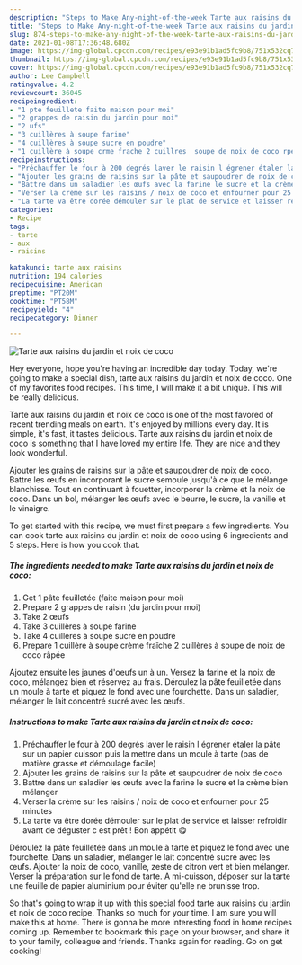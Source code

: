```yaml
---
description: "Steps to Make Any-night-of-the-week Tarte aux raisins du jardin et noix de coco"
title: "Steps to Make Any-night-of-the-week Tarte aux raisins du jardin et noix de coco"
slug: 874-steps-to-make-any-night-of-the-week-tarte-aux-raisins-du-jardin-et-noix-de-coco
date: 2021-01-08T17:36:48.680Z
image: https://img-global.cpcdn.com/recipes/e93e91b1ad5fc9b8/751x532cq70/tarte-aux-raisins-du-jardin-et-noix-de-coco-photo-principale-de-la-recette.jpg
thumbnail: https://img-global.cpcdn.com/recipes/e93e91b1ad5fc9b8/751x532cq70/tarte-aux-raisins-du-jardin-et-noix-de-coco-photo-principale-de-la-recette.jpg
cover: https://img-global.cpcdn.com/recipes/e93e91b1ad5fc9b8/751x532cq70/tarte-aux-raisins-du-jardin-et-noix-de-coco-photo-principale-de-la-recette.jpg
author: Lee Campbell
ratingvalue: 4.2
reviewcount: 36045
recipeingredient:
- "1 pte feuillete faite maison pour moi"
- "2 grappes de raisin du jardin pour moi"
- "2 ufs"
- "3 cuillères à soupe farine"
- "4 cuillères à soupe sucre en poudre"
- "1 cuillère à soupe crme frache 2 cuillres  soupe de noix de coco rpe"
recipeinstructions:
- "Préchauffer le four à 200 degrés laver le raisin l égrener étaler la pâte sur un papier cuisson puis la mettre dans un moule à tarte (pas de matière grasse et démoulage facile)"
- "Ajouter les grains de raisins sur la pâte et saupoudrer de noix de coco"
- "Battre dans un saladier les œufs avec la farine le sucre et la crème bien mélanger"
- "Verser la crème sur les raisins / noix de coco et enfourner pour 25 minutes"
- "La tarte va être dorée démouler sur le plat de service et laisser refroidir avant de déguster c est prêt ! Bon appétit 😋"
categories:
- Recipe
tags:
- tarte
- aux
- raisins

katakunci: tarte aux raisins 
nutrition: 194 calories
recipecuisine: American
preptime: "PT20M"
cooktime: "PT58M"
recipeyield: "4"
recipecategory: Dinner

---
```



![Tarte aux raisins du jardin et noix de coco](https://img-global.cpcdn.com/recipes/e93e91b1ad5fc9b8/751x532cq70/tarte-aux-raisins-du-jardin-et-noix-de-coco-photo-principale-de-la-recette.jpg)

Hey everyone, hope you're having an incredible day today. Today, we're going to make a special dish, tarte aux raisins du jardin et noix de coco. One of my favorites food recipes. This time, I will make it a bit unique. This will be really delicious.

Tarte aux raisins du jardin et noix de coco is one of the most favored of recent trending meals on earth. It's enjoyed by millions every day. It is simple, it's fast, it tastes delicious. Tarte aux raisins du jardin et noix de coco is something that I have loved my entire life. They are nice and they look wonderful.

Ajouter les grains de raisins sur la pâte et saupoudrer de noix de coco. Battre les œufs en incorporant le sucre semoule jusqu&#39;à ce que le mélange blanchisse. Tout en continuant à fouetter, incorporer la crème et la noix de coco. Dans un bol, mélanger les œufs avec le beurre, le sucre, la vanille et le vinaigre.


To get started with this recipe, we must first prepare a few ingredients. You can cook tarte aux raisins du jardin et noix de coco using 6 ingredients and 5 steps. Here is how you cook that.

<!--inarticleads1-->

##### The ingredients needed to make Tarte aux raisins du jardin et noix de coco:

1. Get 1 pâte feuilletée (faite maison pour moi)
1. Prepare 2 grappes de raisin (du jardin pour moi)
1. Take 2 œufs
1. Take 3 cuillères à soupe farine
1. Take 4 cuillères à soupe sucre en poudre
1. Prepare 1 cuillère à soupe crème fraîche 2 cuillères à soupe de noix de coco râpée


Ajoutez ensuite les jaunes d&#39;oeufs un à un. Versez la farine et la noix de coco, mélangez bien et réservez au frais. Déroulez la pâte feuilletée dans un moule à tarte et piquez le fond avec une fourchette. Dans un saladier, mélanger le lait concentré sucré avec les œufs. 

<!--inarticleads2-->

##### Instructions to make Tarte aux raisins du jardin et noix de coco:

1. Préchauffer le four à 200 degrés laver le raisin l égrener étaler la pâte sur un papier cuisson puis la mettre dans un moule à tarte (pas de matière grasse et démoulage facile)
1. Ajouter les grains de raisins sur la pâte et saupoudrer de noix de coco
1. Battre dans un saladier les œufs avec la farine le sucre et la crème bien mélanger
1. Verser la crème sur les raisins / noix de coco et enfourner pour 25 minutes
1. La tarte va être dorée démouler sur le plat de service et laisser refroidir avant de déguster c est prêt ! Bon appétit 😋


Déroulez la pâte feuilletée dans un moule à tarte et piquez le fond avec une fourchette. Dans un saladier, mélanger le lait concentré sucré avec les œufs. Ajouter la noix de coco, vanille, zeste de citron vert et bien mélanger. Verser la préparation sur le fond de tarte. A mi-cuisson, déposer sur la tarte une feuille de papier aluminium pour éviter qu&#39;elle ne brunisse trop. 

So that's going to wrap it up with this special food tarte aux raisins du jardin et noix de coco recipe. Thanks so much for your time. I am sure you will make this at home. There is gonna be more interesting food in home recipes coming up. Remember to bookmark this page on your browser, and share it to your family, colleague and friends. Thanks again for reading. Go on get cooking!
